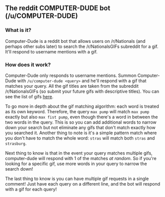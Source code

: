 ## The reddit COMPUTER-DUDE bot (/u/COMPUTER-DUDE)

### What is it?
Computer-Dude is a reddit bot that allows users on /r/Nationals (and perhaps other subs later) to search the /r/NationalsGIFs subreddit for a gif. It'll respond to username mentions with a gif.

### How does it work?
Computer-Dude only responds to username mentions. Summon Computer-Dude with `/u/computer-dude <query>` and he'll respond with a gif that matches your query. All the gif titles are taken from the subreddit /r/NationalsGIFs (so submit your future gifs with descriptive titles). You can see the list of gifs [here](postlist.csv).

To go more in depth about the gif matching algorithm: each word is treated as its own keyword. Therefore, the query `max pump` will match `max pump` exactly but also `max fist pump`, even though there's a word in between the two words in the query. This is so you can add additional words to narrow down your search but not eliminate any gifs that don't match exactly how you searched it. Another thing to note is it's a simple pattern match where you don't have to match the whole word: `stras` will match both `stras` and `strasburg`.

Next thing to know is that in the event your query matches multiple gifs, computer-dude will respond with 1 of the matches *at random*. So if you're looking for a specific gif, use more words in your query to narrow the search down!

The last thing to know is you can have multiple gif requests in a single comment! Just have each query on a different line, and the bot will respond with a gif for each query!
